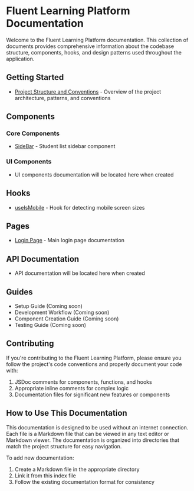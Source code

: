 # Fluent Learning Platform Documentation

Welcome to the Fluent Learning Platform documentation. This collection of documents provides comprehensive information about the codebase structure, components, hooks, and design patterns used throughout the application.

## Getting Started

- [Project Structure and Conventions](./project_structure.md) - Overview of the project architecture, patterns, and conventions

## Components

### Core Components
- [SideBar](./components/SideBar.md) - Student list sidebar component

### UI Components
- UI components documentation will be located here when created

## Hooks

- [useIsMobile](./hooks/use-mobile.md) - Hook for detecting mobile screen sizes

## Pages

- [Login Page](./pages/login-page.md) - Main login page documentation

## API Documentation

- API documentation will be located here when created

## Guides

- Setup Guide (Coming soon)
- Development Workflow (Coming soon)
- Component Creation Guide (Coming soon)
- Testing Guide (Coming soon)

## Contributing

If you're contributing to the Fluent Learning Platform, please ensure you follow the project's code conventions and properly document your code with:

1. JSDoc comments for components, functions, and hooks
2. Appropriate inline comments for complex logic
3. Documentation files for significant new features or components

## How to Use This Documentation

This documentation is designed to be used without an internet connection. Each file is a Markdown file that can be viewed in any text editor or Markdown viewer. The documentation is organized into directories that match the project structure for easy navigation.

To add new documentation:

1. Create a Markdown file in the appropriate directory
2. Link it from this index file
3. Follow the existing documentation format for consistency 